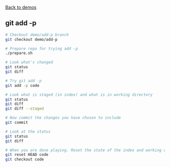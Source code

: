 [Back to demos](https://github.com/hacker112/git-features-demo/tree/master)

## git add -p

```bash
# Checkout demo/add-p branch
git checkout demo/add-p

# Prepare repo for trying add -p
./prepare.sh

# Look what's changed
git status
git diff

# Try git add -p 
git add -p code

# Look what is staged (in index) and what is in working directory
git status
git diff
git diff --staged

# Now commit the changes you have chosen to include
git commit

# Look at the status
git status
git diff

# When you are done playing. Reset the state of the index and working directory
git reset HEAD code
git checkout code
```